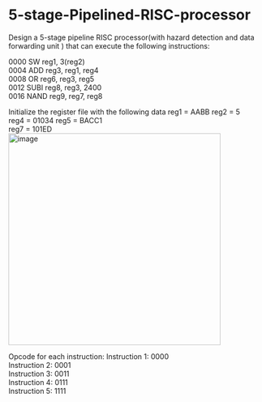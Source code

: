 # 5-stage-Pipelined-RISC-processor

Design  a  5-stage pipeline  RISC  processor(with  hazard detection and data forwarding unit ) that can execute the following instructions: 

0000 SW reg1, 3(reg2)      
0004 ADD reg3, reg1, reg4          
0008 OR reg6, reg3, reg5          
0012 SUBI reg8, reg3, 2400         
0016 NAND reg9, reg7, reg8          

Initialize the register file with the following data 
reg1 = AABB                reg2 = 5                 
reg4 = 01034               reg5 = BACC1                
reg7 = 101ED
<img width="418" alt="image" src="https://github.com/user-attachments/assets/a40ed78b-7b2d-4401-822f-d6316d1756ae" />


Opcode for each instruction: 
Instruction 1: 0000              
Instruction 2: 0001             
Instruction 3: 0011          
Instruction 4: 0111        
Instruction 5: 1111         
